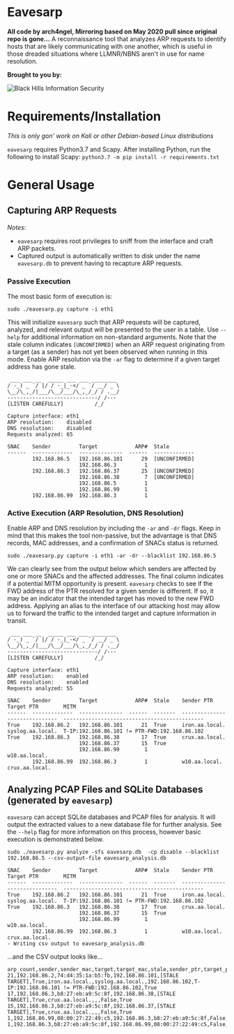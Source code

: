# Eavesarp

**All code by arch4ngel, Mirroring based on May 2020 pull since original repo is gone...**
A reconnaissance tool that analyzes ARP requests to identify hosts that are likely communicating with one another, which is useful in those dreaded situations where LLMNR/NBNS aren't in use for name resolution.

**Brought to you by:**

![Black Hills Information Security](https://www.blackhillsinfosec.com/wp-content/uploads/2016/03/BHIS-logo-L-300x300.png "Black Hills Information Security")

# Requirements/Installation

*This is only gon' work on Kali or other Debian-based Linux distributions*

`eavesarp` requires Python3.7 and Scapy. After installing Python, run the following to install Scapy: `python3.7 -m pip install -r requirements.txt`

# General Usage

## Capturing ARP Requests

_Notes_:

- `eavesarp` requires root privileges to sniff from the interface and craft ARP packets.
- Captured output is automatically written to disk under the name `eavesarp.db` to prevent having to recapture ARP requests.

### Passive Execution

The most basic form of execution is:

```
sudo ./eavesarp.py capture -i eth1
```

This will initialize `eavesarp` such that ARP requests will be captured, analyzed, and relevant output will be presented to the user in a table. Use `--help` for additional information on non-standard arguments. Note that the stale column indicates `[UNCONFIRMED]` when an ARP request originating from a target (as a sender) has not yet been observed when running in this mode. Enable ARP resolution via the `-ar` flag to determine if a given target address has gone stale.

```
 ___ ___ __  _____ ___ ___ ________
/ -_) _ `/ |/ / -_|_-</ _ `/ __/ _ \
\__/\_,_/|___/\__/___/\_,_/_/ / .__/
-----------------------------/ /---
[LISTEN CAREFULLY]          /_/

Capture interface: eth1
ARP resolution:    disabled
DNS resolution:    disabled
Requests analyzed: 65

SNAC    Sender         Target            ARP#  Stale
------  -------------  --------------  ------  -------------
        192.168.86.5   192.168.86.101      29  [UNCONFIRMED]
                       192.168.86.3         1
        192.168.86.3   192.168.86.37       25  [UNCONFIRMED]
                       192.168.86.38        7  [UNCONFIRMED]
                       192.168.86.5         1
                       192.168.86.99        1
        192.168.86.99  192.168.86.3         1
```

### Active Execution (ARP Resolution, DNS Resolution)

Enable ARP and DNS resolution by including the `-ar` and `-dr` flags. Keep in mind that this makes the tool non-passive, but the advantage is that DNS records, MAC addresses, and a confirmation of SNACs status is returned.

```
sudo ./eavesarp.py capture -i eth1 -ar -dr --blacklist 192.168.86.5
```

We can clearly see from the output below which senders are affected by one or more SNACs and the affected addresses. The final column indicates if a potential MITM opportunity is present. `eavesarp` checks to see if the FWD address of the PTR resolved for a given sender is different. If so, it may be an indicator that the intended target has moved to the new FWD address. Applying an alias to the interface of our attacking host may allow us to forward the traffic to the intended target and capture information in transit.

```
 ___ ___ __  _____ ___ ___ ________
/ -_) _ `/ |/ / -_|_-</ _ `/ __/ _ \
\__/\_,_/|___/\__/___/\_,_/_/ / .__/
-----------------------------/ /---
[LISTEN CAREFULLY]          /_/

Capture interface: eth1
ARP resolution:    enabled
DNS resolution:    enabled
Requests analyzed: 55

SNAC    Sender         Target            ARP#  Stale    Sender PTR      Target PTR        MITM
------  -------------  --------------  ------  -------  --------------  ----------------  ---------------------------------------------
True    192.168.86.2   192.168.86.101      21  True     iron.aa.local.  syslog.aa.local.  T-IP:192.168.86.101 != PTR-FWD:192.168.86.102
True    192.168.86.3   192.168.86.38       17  True     crux.aa.local.
                       192.168.86.37       15  True
                       192.168.86.99        1                           w10.aa.local.
        192.168.86.99  192.168.86.3         1           w10.aa.local.   crux.aa.local.
```

## Analyzing PCAP Files and SQLite Databases (generated by `eavesarp`)

`eavesarp` can accept SQLite databases and PCAP files for analysis. It will output the extracted values to a new database file for further analysis. See the `--help` flag for more information on this process, however basic execution is demonstrated below.

```
sudo ./eavesarp.py analyze -sfs eavesarp.db  -cp disable --blacklist 192.168.86.5 --csv-output-file eavesarp_analysis.db
```

```
SNAC    Sender         Target            ARP#  Stale    Sender PTR      Target PTR        MITM
------  -------------  --------------  ------  -------  --------------  ----------------  ---------------------------------------------
True    192.168.86.2   192.168.86.101      21  True     iron.aa.local.  syslog.aa.local.  T-IP:192.168.86.101 != PTR-FWD:192.168.86.102
True    192.168.86.3   192.168.86.38       17  True     crux.aa.local.
                       192.168.86.37       15  True
                       192.168.86.99        1                           w10.aa.local.
        192.168.86.99  192.168.86.3         1           w10.aa.local.   crux.aa.local.
- Writing csv output to eavesarp_analysis.db

```

...and the CSV output looks like...

```
arp_count,sender,sender_mac,target,target_mac,stale,sender_ptr,target_ptr,target_forward,mitm_op,snac
21,192.168.86.2,74:d4:35:1a:b5:fb,192.168.86.101,[STALE TARGET],True,iron.aa.local.,syslog.aa.local.,192.168.86.102,T-IP:192.168.86.101 != PTR-FWD:192.168.86.102,True
17,192.168.86.3,b8:27:eb:a9:5c:8f,192.168.86.38,[STALE TARGET],True,crux.aa.local.,,,False,True
15,192.168.86.3,b8:27:eb:a9:5c:8f,192.168.86.37,[STALE TARGET],True,crux.aa.local.,,,False,True
1,192.168.86.99,08:00:27:22:49:c5,192.168.86.3,b8:27:eb:a9:5c:8f,False,w10.aa.local.,crux.aa.local.,192.168.86.3,False,False
1,192.168.86.3,b8:27:eb:a9:5c:8f,192.168.86.99,08:00:27:22:49:c5,False,crux.aa.local.,w10.aa.local.,192.168.86.99,False,True
```
